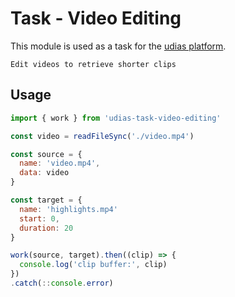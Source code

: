 # Task - Video Editing

This module is used as a task for the [udias platform](http://udias.io).

`Edit videos to retrieve shorter clips`


## Usage

```js
import { work } from 'udias-task-video-editing'

const video = readFileSync('./video.mp4')

const source = {
  name: 'video.mp4',
  data: video
}

const target = {
  name: 'highlights.mp4'
  start: 0,
  duration: 20
}

work(source, target).then((clip) => {
  console.log('clip buffer:', clip)
})
.catch(::console.error)
```
